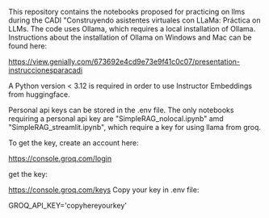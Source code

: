 This repository contains the notebooks proposed for practicing on llms during the CADI 
"Construyendo asistentes virtuales con LLaMa: Práctica on LLMs. The code uses Ollama, which requires a local installation 
of Ollama. Instructions about the installation of Ollama on Windows and Mac can be found here:

https://view.genially.com/673692e4cd9e73e9f41c0c07/presentation-instruccionesparacadi

A Python version < 3.12 is required in order to use Instructor Embeddings from huggingface.

Personal api keys can be stored in the .env file. 
The only notebooks requiring a personal api key are "SimpleRAG_nolocal.ipynb" amd "SimpleRAG_streamlit.ipynb", which require a key for using llama from groq.  

To get the key, create an account here:

https://console.groq.com/login

get the key:

https://console.groq.com/keys
Copy your key in .env file:

GROQ_API_KEY='copyhereyourkey'
